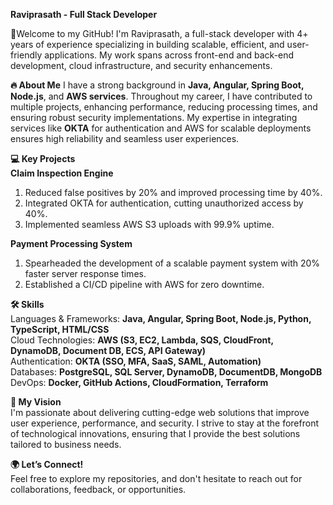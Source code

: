 **Raviprasath - Full Stack Developer**  

🚀Welcome to my GitHub! I'm Raviprasath, a full-stack developer with 4+ years of experience specializing in building scalable, efficient, and user-friendly applications. My work spans across front-end and back-end development, cloud infrastructure, and security enhancements.

**🔥 About Me**
I have a strong background in **Java, Angular, Spring Boot, Node.js**, and **AWS services**. Throughout my career, I have contributed to multiple projects, enhancing performance, reducing processing times, and ensuring robust security implementations. My expertise in integrating services like **OKTA** for authentication and AWS for scalable deployments ensures high reliability and seamless user experiences.

**💻 Key Projects**  
**Claim Inspection Engine**
1. Reduced false positives by 20% and improved processing time by 40%.
2. Integrated OKTA for authentication, cutting unauthorized access by 40%.
3. Implemented seamless AWS S3 uploads with 99.9% uptime.

**Payment Processing System**
1. Spearheaded the development of a scalable payment system with 20% faster server response times.
2. Established a CI/CD pipeline with AWS for zero downtime.

**🛠 Skills**  
Languages & Frameworks: **Java, Angular, Spring Boot, Node.js, Python, TypeScript, HTML/CSS**  
Cloud Technologies: **AWS (S3, EC2, Lambda, SQS, CloudFront, DynamoDB, Document DB, ECS, API Gateway)**  
Authentication: **OKTA (SSO, MFA, SaaS, SAML, Automation)**  
Databases: **PostgreSQL, SQL Server, DynamoDB, DocumentDB, MongoDB**  
DevOps: **Docker, GitHub Actions, CloudFormation, Terraform**    
  
**🚀 My Vision**  
I'm passionate about delivering cutting-edge web solutions that improve user experience, performance, and security. I strive to stay at the forefront of technological innovations, ensuring that I provide the best solutions tailored to business needs.
    
**🌍 Let’s Connect!**  
Feel free to explore my repositories, and don't hesitate to reach out for collaborations, feedback, or opportunities.
